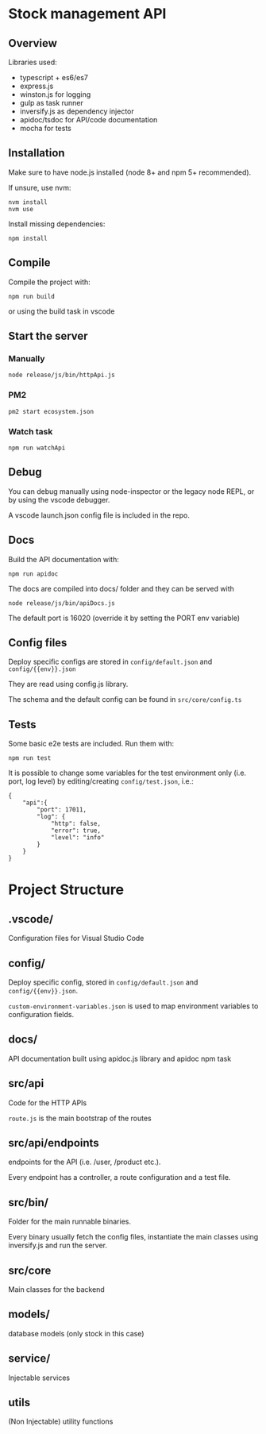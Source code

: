 # Stock management API

## Overview

Libraries used:

- typescript + es6/es7
- express.js
- winston.js for logging
- gulp as task runner
- inversify.js as dependency injector
- apidoc/tsdoc for API/code documentation
- mocha for tests

## Installation

Make sure to have node.js installed (node 8+ and npm 5+ recommended).

If unsure, use nvm:

    nvm install
    nvm use

Install missing dependencies:

    npm install


## Compile

Compile the project with:

    npm run build

or using the build task in vscode



## Start the server

### Manually

    node release/js/bin/httpApi.js

### PM2

    pm2 start ecosystem.json

### Watch task

    npm run watchApi

## Debug

You can debug manually using node-inspector or the legacy node REPL, or by using the vscode debugger.

A vscode launch.json config file is included in the repo.

## Docs

Build the API documentation with:

    npm run apidoc

The docs are compiled into docs/ folder and they can be served with

    node release/js/bin/apiDocs.js

The default port is 16020 (override it by setting the PORT env variable)


## Config files

Deploy specific configs are stored in `config/default.json` and `config/{{env}}.json`

They are read using config.js library.

The schema and the default config can be found in `src/core/config.ts`

## Tests

Some basic e2e tests are included. Run them with:

    npm run test

It is possible to change some variables for the test environment only (i.e. port, log level) by editing/creating `config/test.json`, i.e.:

    {
        "api":{
            "port": 17011,
            "log": {
                "http": false,
                "error": true,
                "level": "info"
            }
        }
    }
    
# Project Structure

## .vscode/

Configuration files for Visual Studio Code

## config/

Deploy specific config, stored in `config/default.json` and `config/{{env}}.json`.

`custom-environment-variables.json` is used to map environment variables to configuration fields.

## docs/

API documentation built using apidoc.js library and apidoc npm task

## src/api

Code for the HTTP APIs

`route.js` is the main bootstrap of the routes

## src/api/endpoints

endpoints for the API (i.e. /user, /product etc.).

Every endpoint has a controller, a route configuration and a test file.

## src/bin/

Folder for the main runnable binaries.

Every binary usually fetch the config files, instantiate the main classes using inversify.js and run the server.

## src/core

Main classes for the backend

## models/

database models (only stock in this case)

## service/

Injectable services

## utils

(Non Injectable) utility functions
